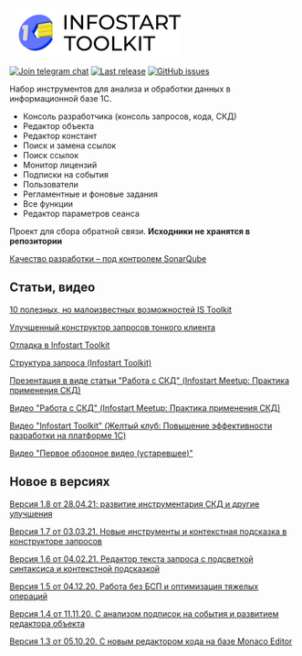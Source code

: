 [![Infostart Toolkit](logo.png)](https://infostart.ru/public/1254364/)


[![Join telegram chat](https://img.shields.io/badge/chat-telegram-blue?style=flat&logo=telegram)](https://t.me/mid8_1c) 
[![Last release](https://img.shields.io/github/v/release/infostart-hub/toolkit?include_prereleases&label=last%20release&style=badge)](https://github.com/infostart-hub/toolkit/releases/latest)
[![GitHub issues](https://img.shields.io/github/issues-raw/infostart-hub/toolkit?style=badge)](https://github.com/infostart-hub/toolkit/issues)

Набор инструментов для анализа и обработки данных в информационной базе 1С.

* Консоль разработчика (консоль запросов, кода, СКД)
* Редактор объекта
* Редактор констант
* Поиск и замена ссылок
* Поиск ссылок
* Монитор лицензий
* Подписки на события
* Пользователи
* Регламентные и фоновые задания
* Все функции
* Редактор параметров сеанса

Проект для сбора обратной связи. **Исходники не хранятся в репозитории**

[Качество разработки – под контролем SonarQube](https://sonar.infostart.ru/dashboard?id=toolkit)

## Статьи, видео
[10 полезных, но малоизвестных возможностей IS Toolkit](https://infostart.ru/1c/articles/1431272/)

[Улучшенный конструктор запросов тонкого клиента](https://infostart.ru/1c/articles/1278855/)

[Отладка в Infostart Toolkit](https://infostart.ru/1c/articles/1321263/)

[Структура запроса (Infostart Toolkit)](https://infostart.ru/1c/articles/1392009/)

[Презентация в виде статьи "Работа с СКД" (Infostart Meetup: Практика применения СКД)](https://infostart.ru/1c/articles/1350842/)

[Видео "Работа с СКД" (Infostart Meetup: Практика применения СКД)](https://www.youtube.com/watch?v=zxFrE_uw92w)

[Видео "Infostart Toolkit" (Желтый клуб: Повышение эффективности разработки на платформе 1С)](https://www.youtube.com/watch?v=R48Nphm_TkA&t)

[Видео "Первое обзорное видео (устаревшее)"](https://www.youtube.com/watch?v=qHzyP-ZaV9U)

## Новое в версиях
[Версия 1.8 от 28.04.21: развитие инструментария СКД и другие улучшения](https://infostart.ru/journal/news/news/infostart-toolkit-1-8-razvitie-instrumentariya-skd-i-drugie-uluchsheniya_1434708/)

[Версия 1.7 от 03.03.21. Новые инструменты и контекстная подсказка в конструкторе запросов](https://infostart.ru/journal/news/mir-1s/infostart-toolkit-1-7-novye-instrumenty-i-kontekstnaya-podskazka-v-konstruktore-zaprosov_1398257/)

[Версия 1.6 от 04.02.21. Редактор текста запроса с подсветкой синтаксиса и контекстной подсказкой](https://infostart.ru/journal/news/mir-1s/infostart-toolkit-1-6-redaktor-teksta-zaprosa-s-podtsvetkoy-sintaksisa-i-kontekstnoy-podskazkoy_1375466/)

[Версия 1.5 от 04.12.20. Работа без БСП и оптимизация тяжелых операций](https://infostart.ru/journal/news/mir-1s/infostart-toolkit-1-5-rabota-bez-bsp-optimizatsiya_1337852/)

[Версия 1.4 от 11.11.20. C анализом подписок на события и развитием редактора объекта](https://infostart.ru/journal/news/mir-1s/infostart-toolkit-1-4-podpiski-na-sobytiya-razvitie-redaktora-obekta_1321623/)

[Версия 1.3 от 05.10.20. C новым редактором кода на базе Monaco Editor](https://infostart.ru/journal/news/news/infostart-toolkit-1-3-teper-s-novym-redaktorom-koda-na-baze-monaco-editor_1303095/)
